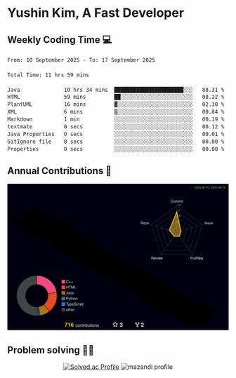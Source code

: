 # Yushin Kim, A Fast Developer

## Weekly Coding Time 💻

<!--START_SECTION:waka-->

```txt
From: 10 September 2025 - To: 17 September 2025

Total Time: 11 hrs 59 mins

Java              10 hrs 34 mins  ██████████████████████░░░   88.31 %
HTML              59 mins         ██░░░░░░░░░░░░░░░░░░░░░░░   08.22 %
PlantUML          16 mins         ▓░░░░░░░░░░░░░░░░░░░░░░░░   02.30 %
XML               6 mins          ▒░░░░░░░░░░░░░░░░░░░░░░░░   00.84 %
Markdown          1 min           ░░░░░░░░░░░░░░░░░░░░░░░░░   00.19 %
textmate          0 secs          ░░░░░░░░░░░░░░░░░░░░░░░░░   00.12 %
Java Properties   0 secs          ░░░░░░░░░░░░░░░░░░░░░░░░░   00.01 %
GitIgnore file    0 secs          ░░░░░░░░░░░░░░░░░░░░░░░░░   00.00 %
Properties        0 secs          ░░░░░░░░░░░░░░░░░░░░░░░░░   00.00 %
```

<!--END_SECTION:waka-->

## Annual Contributions 🏃

![](./profile-3d-contrib/profile-night-rainbow.svg)

## Problem solving 👨‍💻

<div align="center">

[![Solved.ac Profile](http://mazassumnida.wtf/api/v2/generate_badge?boj=kys010306)](https://solved.ac/kys010306)
![mazandi profile](http://mazandi.herokuapp.com/api?handle=kys010306&theme=dark)

</div>
